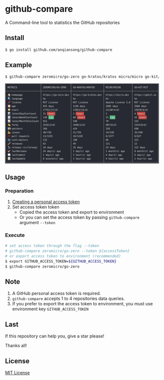 # github-compare

A Command-line tool to statistics the GitHub repositories

## Install

```bash
$ go install github.com/anqiansong/github-compare
```

## Example
```bash
$ github-compare zeromicro/go-zero go-kratos/kratos micro/micro go-kit/kit
```
![preview](./resource/compare-preview.png)

## Usage

### Preparation
1. [Creating a personal access token](https://docs.github.com/en/authentication/keeping-your-account-and-data-secure/creating-a-personal-access-token)
2. Set access token token
   - Copied the access token and export to environment
   - Or you can set the access token by passing `github-compare` argument 
     `--token`

### Execute

```bash
# set access token through the flag --token
# github-compare zeromicro/go-zero --token ${accessToken}
# or export access token to environment (recommended)
$ export GITHUB_ACCESS_TOKEN=${GITHUB_ACCESS_TOKEN}
$ github-compare zeromicro/go-zero
```

## Note

1. A GitHub personal access token is required.
2. `github-compare` accepts 1 to 4 repositories data queries.
3. If you prefer to export the access token to environment, you must use 
   environment key `GITHUB_ACCESS_TOKEN`

## Last
If this repository can help you, give a star please! 

Thanks all!

## License
[MIT License](License)